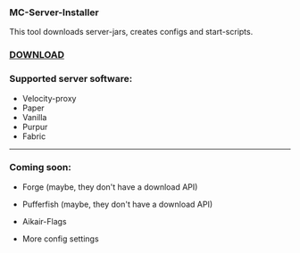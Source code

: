 ### MC-Server-Installer

This tool downloads server-jars, creates configs and start-scripts.

### [DOWNLOAD](https://github.com/MrRedRhino/mc-server-installer/releases/)

### Supported server software:
 - Velocity-proxy
 - Paper
 - Vanilla
 - Purpur
 - Fabric
 ---
### Coming soon:
 - Forge (maybe, they don't have a download API)
 - Pufferfish (maybe, they don't have a download API)


 - Aikair-Flags
 - More config settings
